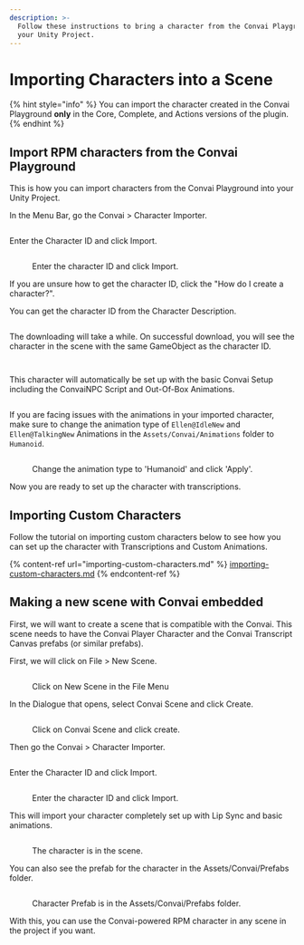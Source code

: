```yaml
---
description: >-
  Follow these instructions to bring a character from the Convai Playground into
  your Unity Project.
---
```


# Importing Characters into a Scene

{% hint style="info" %}
You can import the character created in the Convai Playground **only** in the Core, Complete, and Actions versions of the plugin.
{% endhint %}

## Import RPM characters from the Convai Playground

This is how you can import characters from the Convai Playground into your Unity Project.

In the Menu Bar, go the Convai > Character Importer.

<figure><img src="../../.gitbook/assets/image (110).png" alt=""><figcaption></figcaption></figure>

Enter the Character ID and click Import.

<figure><img src="../../.gitbook/assets/image (90).png" alt=""><figcaption><p>Enter the character ID and click Import.</p></figcaption></figure>

If you are unsure how to get the character ID, click the "How do I create a character?".

You can get the character ID from the Character Description.

<figure><img src="../../.gitbook/assets/image (2).png" alt=""><figcaption></figcaption></figure>

The downloading will take a while. On successful download, you will see the character in the scene with the same GameObject as the character ID.&#x20;

<figure><img src="../../.gitbook/assets/image.png" alt=""><figcaption></figcaption></figure>

<figure><img src="../../.gitbook/assets/image (1).png" alt=""><figcaption></figcaption></figure>

This character will automatically be set up with the basic Convai Setup including the ConvaiNPC Script and Out-Of-Box Animations.&#x20;

<figure><img src="../../.gitbook/assets/image (3).png" alt=""><figcaption></figcaption></figure>

If you are facing issues with the animations in your imported character, make sure to change the animation type of `Ellen@IdleNew` and `Ellen@TalkingNew` Animations in the `Assets/Convai/Animations` folder to `Humanoid`.

<figure><img src="../../.gitbook/assets/image (215).png" alt=""><figcaption><p>Change the animation type to 'Humanoid' and click 'Apply'.</p></figcaption></figure>

Now you are ready to set up the character with transcriptions.&#x20;

## Importing Custom Characters

Follow the tutorial on importing custom characters below to see how you can set up the character with Transcriptions and Custom Animations.

{% content-ref url="importing-custom-characters.md" %}
[importing-custom-characters.md](importing-custom-characters.md)
{% endcontent-ref %}

## Making a new scene with Convai embedded

First, we will want to create a scene that is compatible with the Convai. This scene needs to have the Convai Player Character and the Convai Transcript Canvas prefabs (or similar prefabs).

First, we will click on File > New Scene.

<figure><img src="../../.gitbook/assets/image (60).png" alt=""><figcaption><p>Click on New Scene in the File Menu</p></figcaption></figure>

In the Dialogue that opens, select Convai Scene and click Create.

<figure><img src="../../.gitbook/assets/image (125).png" alt=""><figcaption><p>Click on Convai Scene and click create.</p></figcaption></figure>

Then go the Convai > Character Importer.

<figure><img src="../../.gitbook/assets/image (110).png" alt=""><figcaption></figcaption></figure>

Enter the Character ID and click Import.

<figure><img src="../../.gitbook/assets/image (123).png" alt=""><figcaption><p>Enter the character ID and click Import.</p></figcaption></figure>

This will import your character completely set up with Lip Sync and basic animations.

<figure><img src="../../.gitbook/assets/image (76).png" alt=""><figcaption><p>The character is in the scene.</p></figcaption></figure>

You can also see the prefab for the character in the Assets/Convai/Prefabs folder.

<figure><img src="../../.gitbook/assets/image (177).png" alt=""><figcaption><p>Character Prefab is in the Assets/Convai/Prefabs folder.</p></figcaption></figure>

With this, you can use the Convai-powered RPM character in any scene in the project if you want.
